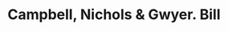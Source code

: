 ---
doi: 10.7916/D8H71SWN
date_other: '1890'
date_other_textual: 1890-1899
form: printed ephemera
genre:
- Invoices
name:
- Campbell, Nichols & Gwyer
object_in_context_url: https://biggert.cul.columbia.edu/items/view/ave_biggert_00967
subject_hierarchical_geographic:
- New York, New York, United States
subject_name:
- Campbell, Nichols & Gwyer
title: Campbell, Nichols & Gwyer. Bill
sort_title: Campbell, Nichols & Gwyer. Bill
call_number: ave_biggert_00967
coordinates:
- 40.71277777777778,-74.00583333333333
pid: ave_biggert_00967
identifiers: ave_biggert_00967
thumbnail: https://derivativo-1.library.columbia.edu/iiif/2/ldpd:344340/full/!256,256/0/native.jpg
permalink: "/biggert/ave_biggert_00967/"
layout: iiif-image-page
---